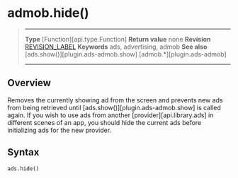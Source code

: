# admob.hide()

> --------------------- ------------------------------------------------------------------------------------------
> __Type__              [Function][api.type.Function]
> __Return value__      none
> __Revision__          [REVISION_LABEL](REVISION_URL)
> __Keywords__          ads, advertising, admob
> __See also__          [ads.show()][plugin.ads-admob.show]
>								[admob.*][plugin.ads-admob]
> --------------------- ------------------------------------------------------------------------------------------


## Overview

Removes the currently showing ad from the screen and prevents new ads from being retrieved until [ads.show()][plugin.ads-admob.show] is called again. If you wish to use ads from another [provider][api.library.ads] in different scenes of an app, you should hide the current ads before initializing ads for the new provider.


## Syntax

	ads.hide()
